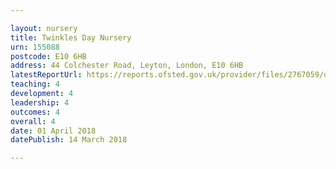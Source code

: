 ```yaml
---

layout: nursery
title: Twinkles Day Nursery
urn: 155088
postcode: E10 6HB
address: 44 Colchester Road, Leyton, London, E10 6HB
latestReportUrl: https://reports.ofsted.gov.uk/provider/files/2767059/urn/155088.pdf
teaching: 4
development: 4
leadership: 4
outcomes: 4
overall: 4
date: 01 April 2018 
datePublish: 14 March 2018

---
```

